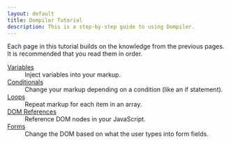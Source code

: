 ```yaml
---
layout: default
title: Dompiler Tutorial
description: This is a step-by-step guide to using Dompiler.
---
```


Each page in this tutorial builds on the knowledge from the previous pages. It is recommended that you read them in order.

<dl>
    <dt>
        <a href="variables/">Variables</a>
    </dt>
    <dd>
        Inject variables into your markup.
    </dd>
    <dt>
        <a href="conditionals/">Conditionals</a>
    </dt>
    <dd>
        Change your markup depending on a condition (like an if statement).
    </dd>
    <dt>
        <a href="loops/">Loops</a>
    </dt>
    <dd>
        Repeat markup for each item in an array.
    </dd>
    <dt>
        <a href="references/">DOM References</a>
    </dt>
    <dd>
        Reference DOM nodes in your JavaScript.
    </dd>
    <dt>
        <a href="forms/">Forms</a>
    </dt>
    <dd>
        Change the DOM based on what the user types into form fields.
    </dd>
</dl>